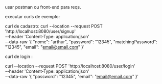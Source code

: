 usar postman ou front-end para reqs.

executar curls de exemplo:   

curl de cadastro:
curl --location --request POST 'http://localhost:8080/user/signup' \
--header 'Content-Type: application/json' \
--data-raw '{
"nome": "arthur",
"password": "12345",
"matchingPassword": "12345",
"email": "email@email.com"
}'


curl de login :

curl --location --request POST 'http://localhost:8080/user/login' \
--header 'Content-Type: application/json' \
--data-raw '{
"password": "12345",
"email": "email@email.com"
}'